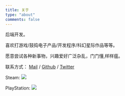 ```yaml
---
title: 关于
type: "about"
comments: false
---
```


后端开发。

喜欢打游戏/鼓捣电子产品/开发程序/科幻星际作品等等。

愿意尝试各种新事物，兴趣爱好广泛杂乱，门门懂,样样瘟。

联系方式： [Mail](mailto:zguishen@foxmail.com) / [Github](https://github.com/) / [Twitter](https://twitter.com/gangan193)

Steam:
[![](https://card.exophase.com/1/1587571.png)](https://www.exophase.com/steam/user/nathan262/)

PlayStation:
[![](https://card.exophase.com/1/1405886.png)](https://www.exophase.com/psn/user/guaguaer/)

<a class="twitter-timeline" data-lang="en" href="https://twitter.com/gangan193?ref_src=twsrc%5Etfw"></a>

<script>!function(d,s,id){var js,fjs=d.getElementsByTagName(s)[0];if(!d.getElementById(id)){js=d.createElement(s);js.id=id;js.src="//platform.twitter.com/widgets.js";fjs.parentNode.insertBefore(js,fjs);}}(document,"script","twitter-wjs");</script>
<script>
// by commit https://github.com/SFDigitalServices/sfgov/commit/0734e37db34aa32c974b3737df73e24d8dbe3935
var CustomizeTwitterWidget=function(e){window.console&&console.log||(console={log:function(){},debug:function(){},info:function(){},warn:function(){},error:function(){}});var t=function(e){return isNaN(parseFloat(e))&&isFinite(e)},n=function(e,t){var n=e.createElement("link");return n.href=t,n.rel="stylesheet",n.type="text/css",n},o=function(e,t){var o=n(e,t),i=e.getElementsByTagName("head")[0];i.appendChild(o)},i=function(e,t){return e.indexOf(t)>=0},r=function(e){return e.frameElement.id.indexOf("twitter-widget")>=0},u=function(t,n,c){for(var l=0;l<frames.length;l++)try{r(frames[l])&&!i(t,frames[l].name)&&(o(frames[l].document,e.url),t.push(l))}catch(f){console.log("caught an error"),console.log(f)}t.length<n&&setTimeout(function(){u(t)},c)};if(void 0===e.url)return console.log("need to specify a link to your CSS file. quitting"),void 0;var c;c=void 0===e.widget_count||t(e.widget_count)?1:e.widget_count;var l;l=void 0===e.timeout_length||t(e.timeout_length)?5000:e.timeout_length,setTimeout(function(){u([],c,l)},l)};
var options = {
    "url": "/css/twitter.css"
};
CustomizeTwitterWidget(options);
</script>